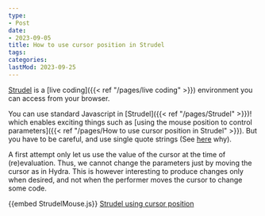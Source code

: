 ```yaml
---
type:
- Post
date:
- 2023-09-05
title: How to use cursor position in Strudel
tags:
categories:
lastMod: 2023-09-25
---
```



[Strudel](https://strudel.tidalcycles.org/) is a [live coding]({{< ref "/pages/live coding" >}}) environment you can access from your browser.


You can use standard Javascript in [Strudel]({{< ref "/pages/Strudel" >}})! which enables exciting things such as [using the mouse position to control parameters]({{< ref "/pages/How to use cursor position in Strudel" >}}). But you have to be careful, and use single quote strings (See [here](https://strudel.tidalcycles.org/learn/code#strings) why).


A first attempt only let us use the value of the cursor at the time of (re)evaluation. Thus, we cannot change the parameters just by moving the cursor as in Hydra. This is however interesting to produce changes  only when desired, and not when the performer moves the cursor to change some code.

{{embed StrudelMouse.js}}
[Strudel using cursor position](https://strudel.tidalcycles.org/#Ly8gQHRpdGxlIFN0cnVkZWwgdXNpbmcgY3Vyc29yIHBvc2l0aW9uCi8vIEBieSBUQUNIQX4KLy8gQGxpY2Vuc2UgQ0MwIGh0dHBzOi8vY3JlYXRpdmVjb21tb25zLm9yZy9wdWJsaWNkb21haW4vemVyby8xLjAvCgooZnVuY3Rpb24oKXsKICBpZiAoIXdpbmRvdy5tb3VzZSkKICAgIHdpbmRvdy5tb3VzZSA9IHsKICAgICAgeDogMCwKICAgICAgeTogMAogICAgfSAgCiAgZG9jdW1lbnQub25tb3VzZW1vdmUgPSBmdW5jdGlvbihlKXsKICAgIHdpbmRvdy5tb3VzZSA9IHsKICAgICAgeDogZS54LAogICAgICB5OiBlLnkKICAgIH0KICB9Cn0pKCkKCmxldCBtb3VzZSA9IHdpbmRvdy5tb3VzZQoKc291bmQoImJkIHNkIikubHBmKG1vdXNlLnggKiA1KQo%3D)


